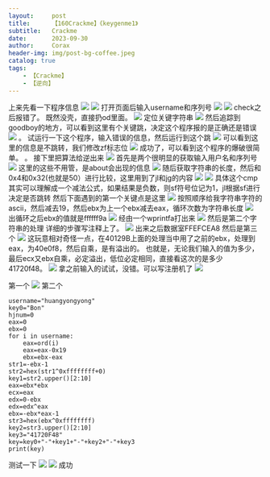 ```yaml
---
layout:     post
title:      【160Crackme】《keygenme1》
subtitle:   Crackme
date:       2023-09-30
author:     Corax
header-img: img/post-bg-coffee.jpeg
catalog: true
tags:
    - 【Crackme】
    - 【逆向】
---
```


上来先看一下程序信息
![](https://typora-1321221957.cos.ap-shanghai.myqcloud.com/image1/202311020101437.png)
![](https://typora-1321221957.cos.ap-shanghai.myqcloud.com/image1/202311020101438.png)
打开页面后输入username和序列号
![](https://typora-1321221957.cos.ap-shanghai.myqcloud.com/image1/202311020101439.png)
![](https://typora-1321221957.cos.ap-shanghai.myqcloud.com/image1/202311020101440.png)
check之后报错了。
既然没壳，直接扔od里面。
![](https://typora-1321221957.cos.ap-shanghai.myqcloud.com/image1/202311020101441.png)
定位关键字符串
![](https://typora-1321221957.cos.ap-shanghai.myqcloud.com/image1/202311020101442.png)
然后追踪到goodboy的地方，可以看到这里有个关键跳，决定这个程序报的是正确还是错误
![](https://typora-1321221957.cos.ap-shanghai.myqcloud.com/image1/202311020101443.png)
。
试运行一下这个程序，输入错误的信息，然后运行到这个跳
![](https://typora-1321221957.cos.ap-shanghai.myqcloud.com/image1/202311020101444.png)
可以看到这里的信息是不跳转，我们修改zf标志位
![](https://typora-1321221957.cos.ap-shanghai.myqcloud.com/image1/202311020101445.png)
成功了，可以看到这个程序的爆破很简单。
。
接下里把算法给逆出来
![](https://typora-1321221957.cos.ap-shanghai.myqcloud.com/image1/202311020101446.png)
首先是两个很明显的获取输入用户名和序列号
![](https://typora-1321221957.cos.ap-shanghai.myqcloud.com/image1/202311020101447.png)
这里的这些不用管，是about会出现的信息
![](https://typora-1321221957.cos.ap-shanghai.myqcloud.com/image1/202311020101448.png)
随后获取字符串的长度，然后和0x4和0x32(也就是50）进行比较，这里用到了jl和jg的内容
![](https://typora-1321221957.cos.ap-shanghai.myqcloud.com/image1/202311020101449.png)
![](https://typora-1321221957.cos.ap-shanghai.myqcloud.com/image1/202311020101450.png)
具体这个cmp其实可以理解成一个减法公式，如果结果是负数，则sf符号位记为1，jl根据sf进行决定是否跳转
然后下面遇到的第一个关键点是这里
![](https://typora-1321221957.cos.ap-shanghai.myqcloud.com/image1/202311020101451.png)
按照顺序给我字符串字符的ascii，然后减去19，然后ebx为上一个ebx减去eax，循环次数为字符串长度
![](https://typora-1321221957.cos.ap-shanghai.myqcloud.com/image1/202311020101452.png)
出循环之后ebx的值就是ffffff9a
![](https://typora-1321221957.cos.ap-shanghai.myqcloud.com/image1/202311020101453.png)
经由一个wprintfa打出来
![](https://typora-1321221957.cos.ap-shanghai.myqcloud.com/image1/202311020101454.png)
然后是第二个字符串的处理
详细的步骤写注释上了。
![](https://typora-1321221957.cos.ap-shanghai.myqcloud.com/image1/202311020101455.png)
出来之后数据室FFEFCEA8
然后是第三个
![](https://typora-1321221957.cos.ap-shanghai.myqcloud.com/image1/202311020101456.png)
这玩意相对奇怪一点，在40129B上面的处理当中用了之前的ebx，处理到eax，为40e0f8，然后自乘，是有溢出的。
也就是，无论我们输入的值为多少，最后ecx又ebx自乘，必定溢出，低位必定相同，直接看这次的是多少
41720f48。
![](https://typora-1321221957.cos.ap-shanghai.myqcloud.com/image1/202311020101457.png)
拿之前输入的试试，没错。可以写注册机了
![](https://typora-1321221957.cos.ap-shanghai.myqcloud.com/image1/202311020101458.png)

第一个
![](https://typora-1321221957.cos.ap-shanghai.myqcloud.com/image1/202311020101459.png)
第二个
```
username="huangyongyong"
key0="Bon"
hjnum=0
eax=0
ebx=0
for i in username:
    eax=ord(i)
    eax=eax-0x19
    ebx=ebx-eax
str1=-ebx-1
str2=hex(str1^0xffffffff+0)
key1=str2.upper()[2:10]
eax=ebx*ebx
ecx=eax
edx=0-ebx
edx=edx^eax
ebx=-ebx*eax-1
str3=hex(ebx^0xffffffff)
key2=str3.upper()[2:10]
key3="41720F48"
key=key0+"-"+key1+"-"+key2+"-"+key3
print(key)

```
测试一下
![](https://typora-1321221957.cos.ap-shanghai.myqcloud.com/image1/202311020101460.png)
![](https://typora-1321221957.cos.ap-shanghai.myqcloud.com/image1/202311020101461.png)
成功